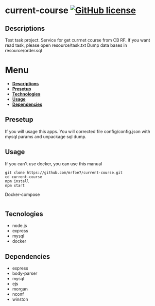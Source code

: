 current-course [![GitHub license](https://img.shields.io/badge/license-MIT-blue.svg)](https://github.com/mrfoe7/current-course/blob/master/LICENSE.md)
=======================

## Descriptions
Test task project. Service for get currnet course from CB RF.
If you want read task, please open resource/task.txt
Dump data bases in resource/order.sql

# Menu

* **[Descriptions](#descriptions)**
* **[Presetup](#presetup)**
* **[Technologies](#technologies)**
* **[Usage](#usage)**
* **[Dependencies](#dependencies)**

## Presetup

If you will usage this apps. You will corrected file config/config.json with mysql params and unpackage sql dump.

## Usage

If you can't use docker, you can use this manual
```
git clone https://github.com/mrfoe7/current-course.git
cd current-course
npm install
npm start
```

Docker-compose

```

```


## Tecnologies

* node.js
* express
* mysql
* docker


## Dependencies

* express
* body-parser
* mysql
* ejs
* morgan
* nconf
* winston
